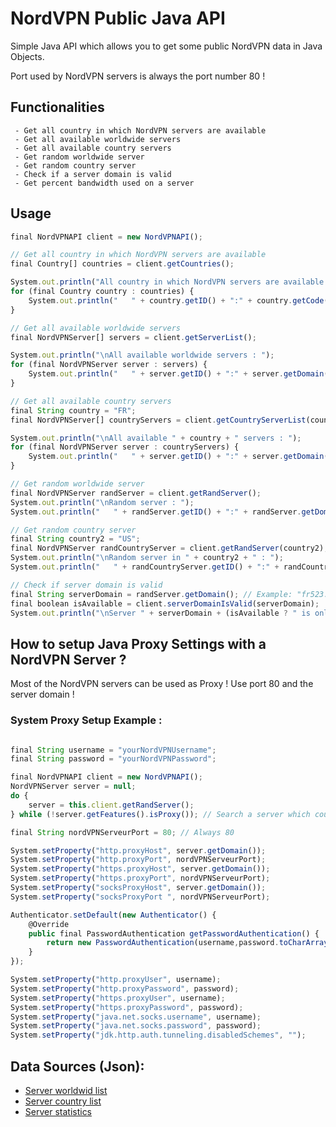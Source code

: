 NordVPN Public Java API
========

Simple Java API which allows you to get some public NordVPN data in Java Objects.

Port used by NordVPN servers is always the port number 80 !

Functionalities
--------
```
 - Get all country in which NordVPN servers are available
 - Get all available worldwide servers
 - Get all available country servers
 - Get random worldwide server
 - Get random country server
 - Check if a server domain is valid
 - Get percent bandwidth used on a server
```

Usage
--------
```javascript
final NordVPNAPI client = new NordVPNAPI();

// Get all country in which NordVPN servers are available
final Country[] countries = client.getCountries();

System.out.println("All country in which NordVPN servers are available : ");
for (final Country country : countries) {
	System.out.println("   " + country.getID() + ":" + country.getCode());
}

// Get all available worldwide servers
final NordVPNServer[] servers = client.getServerList();

System.out.println("\nAll available worldwide servers : ");
for (final NordVPNServer server : servers) {
	System.out.println("   " + server.getID() + ":" + server.getDomain());
}

// Get all available country servers
final String country = "FR";
final NordVPNServer[] countryServers = client.getCountryServerList(country);

System.out.println("\nAll available " + country + " servers : ");
for (final NordVPNServer server : countryServers) {
	System.out.println("   " + server.getID() + ":" + server.getDomain());
}

// Get random worldwide server
final NordVPNServer randServer = client.getRandServer();
System.out.println("\nRandom server : ");
System.out.println("   " + randServer.getID() + ":" + randServer.getDomain());

// Get random country server
final String country2 = "US";
final NordVPNServer randCountryServer = client.getRandServer(country2);
System.out.println("\nRandom server in " + country2 + " : ");
System.out.println("   " + randCountryServer.getID() + ":" + randCountryServer.getDomain());

// Check if server domain is valid
final String serverDomain = randServer.getDomain(); // Example: "fr523.nordvpn.com"
final boolean isAvailable = client.serverDomainIsValid(serverDomain);
System.out.println("\nServer " + serverDomain + (isAvailable ? " is online !" : " is not online !"));

```

How to setup Java Proxy Settings with a NordVPN Server ?
--------
Most of the NordVPN servers can be used as Proxy !
Use port 80 and the server domain !

### System Proxy Setup Example :
```javascript

final String username = "yourNordVPNUsername";
final String password = "yourNordVPNPassword";

final NordVPNAPI client = new NordVPNAPI();
NordVPNServer server = null;
do {
	server = this.client.getRandServer();
} while (!server.getFeatures().isProxy()); // Search a server which could to be used as proxy !

final String nordVPNServeurPort = 80; // Always 80

System.setProperty("http.proxyHost", server.getDomain());
System.setProperty("http.proxyPort", nordVPNServeurPort);
System.setProperty("https.proxyHost", server.getDomain());
System.setProperty("https.proxyPort", nordVPNServeurPort);
System.setProperty("socksProxyHost", server.getDomain());
System.setProperty("socksProxyPort ", nordVPNServeurPort);

Authenticator.setDefault(new Authenticator() {
	@Override
	public final PasswordAuthentication getPasswordAuthentication() {
		return new PasswordAuthentication(username,password.toCharArray());
	}
});

System.setProperty("http.proxyUser", username);
System.setProperty("http.proxyPassword", password);
System.setProperty("https.proxyUser", username);
System.setProperty("https.proxyPassword", password);
System.setProperty("java.net.socks.username", username); 
System.setProperty("java.net.socks.password", password); 
System.setProperty("jdk.http.auth.tunneling.disabledSchemes", "");

```
Data Sources (Json):
--------
- [Server worldwid list](https://nordvpn.com/api/server)
- [Server country list](https://api.nordvpn.com/v1/servers/countries) 
- [Server statistics](https://api.nordvpn.com/server/stats) 
